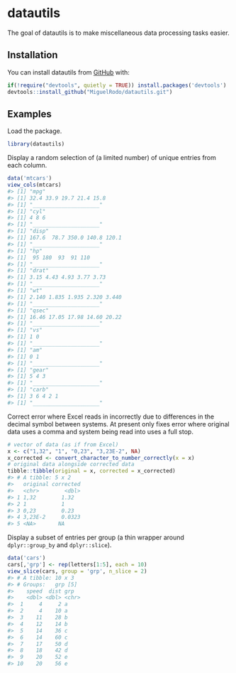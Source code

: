 
<!-- README.md is generated from README.Rmd. Please edit that file -->

# datautils

<!-- badges: start -->
<!-- badges: end -->

The goal of datautils is to make miscellaneous data processing tasks
easier.

## Installation

You can install datautils from [GitHub](https://www.github.com) with:

``` r
if(!require("devtools", quietly = TRUE)) install.packages('devtools')
devtools::install_github("MiguelRodo/datautils.git")
```

## Examples

Load the package.

``` r
library(datautils)
```

Display a random selection of (a limited number) of unique entries from
each column.

``` r
data('mtcars')
view_cols(mtcars)
#> [1] "mpg"
#> [1] 32.4 33.9 19.7 21.4 15.8
#> [1] "_____________________"
#> [1] "cyl"
#> [1] 4 8 6
#> [1] "_____________________"
#> [1] "disp"
#> [1] 167.6  78.7 350.0 140.8 120.1
#> [1] "_____________________"
#> [1] "hp"
#> [1]  95 180  93  91 110
#> [1] "_____________________"
#> [1] "drat"
#> [1] 3.15 4.43 4.93 3.77 3.73
#> [1] "_____________________"
#> [1] "wt"
#> [1] 2.140 1.835 1.935 2.320 3.440
#> [1] "_____________________"
#> [1] "qsec"
#> [1] 16.46 17.05 17.98 14.60 20.22
#> [1] "_____________________"
#> [1] "vs"
#> [1] 1 0
#> [1] "_____________________"
#> [1] "am"
#> [1] 0 1
#> [1] "_____________________"
#> [1] "gear"
#> [1] 5 4 3
#> [1] "_____________________"
#> [1] "carb"
#> [1] 3 6 4 2 1
#> [1] "_____________________"
```

Correct error where Excel reads in incorrectly due to differences in the
decimal symbol between systems. At present only fixes error where
original data uses a comma and system being read into uses a full stop.

``` r
# vector of data (as if from Excel)
x <- c("1,32", "1", "0,23", "3,23E-2", NA)
x_corrected <- convert_character_to_number_correctly(x = x)
# original data alongside corrected data
tibble::tibble(original = x, corrected = x_corrected)
#> # A tibble: 5 x 2
#>   original corrected
#>   <chr>        <dbl>
#> 1 1,32        1.32  
#> 2 1           1     
#> 3 0,23        0.23  
#> 4 3,23E-2     0.0323
#> 5 <NA>       NA
```

Display a subset of entries per group (a thin wrapper around
`dplyr::group_by` and `dplyr::slice`).

``` r
data('cars')
cars[,'grp'] <- rep(letters[1:5], each = 10)
view_slice(cars, group = 'grp', n_slice = 2)
#> # A tibble: 10 x 3
#> # Groups:   grp [5]
#>    speed  dist grp  
#>    <dbl> <dbl> <chr>
#>  1     4     2 a    
#>  2     4    10 a    
#>  3    11    28 b    
#>  4    12    14 b    
#>  5    14    36 c    
#>  6    14    60 c    
#>  7    17    50 d    
#>  8    18    42 d    
#>  9    20    52 e    
#> 10    20    56 e
```
